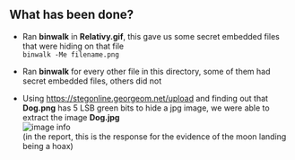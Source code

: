 ## What has been done?

- Ran **binwalk** in **Relativy.gif**, this gave us some secret embedded files that were hiding on that file  
 ```binwalk -Me filename.png```

- Ran **binwalk** for every other file in this directory, some of them had secret embedded files, others did not

- Using https://stegonline.georgeom.net/upload and finding out that **Dog.png** has 5 LSB green bits to hide a jpg image, we were able to extract the image **Dog.jpg**  
![image info](./csf-project1-artifacts-altered/Dog.jpg)  
(in the report, this is the response for the evidence of the moon landing being a hoax)